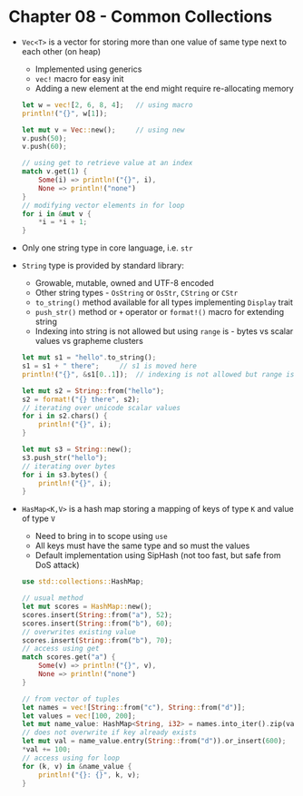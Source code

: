# Chapter 08 - Common Collections

- `Vec<T>` is a vector for storing more than one value of same type next to each other (on heap)
    * Implemented using generics
    * `vec!` macro for easy init
    * Adding a new element at the end might require re-allocating memory

    ```rust
    let w = vec![2, 6, 8, 4];   // using macro
    println!("{}", w[1]);

    let mut v = Vec::new();     // using new
    v.push(50);
    v.push(60);

    // using get to retrieve value at an index
    match v.get(1) {
        Some(i) => println!("{}", i),
        None => println!("none")
    }
    // modifying vector elements in for loop
    for i in &mut v {
        *i = *i + 1;
    }
    ```

- Only one string type in core language, i.e. `str`

- `String` type is provided by standard library:
    * Growable, mutable, owned and UTF-8 encoded
    * Other string types - `OsString` or `OsStr`, `CString` or `CStr`
    * `to_string()` method available for all types implementing `Display` trait
    * `push_str()` method or `+` operator or `format!()` macro for extending string
    * Indexing into string is not allowed but using `range` is - bytes vs scalar values vs grapheme clusters

    ```rust
    let mut s1 = "hello".to_string();
    s1 = s1 + " there";     // s1 is moved here
    println!("{}", &s1[0..1]);  // indexing is not allowed but range is

    let mut s2 = String::from("hello");
    s2 = format!("{} there", s2);
    // iterating over unicode scalar values
    for i in s2.chars() {
        println!("{}", i);
    }
    
    let mut s3 = String::new();
    s3.push_str("hello");
    // iterating over bytes
    for i in s3.bytes() {
        println!("{}", i);
    }
    ```

- `HasMap<K,V>` is a hash map storing a mapping of keys of type `K` and value of type `V`
    * Need to bring in to scope using `use`
    * All keys must have the same type and so must the values
    * Default implementation using SipHash (not too fast, but safe from DoS attack)

    ```rust
    use std::collections::HashMap;

    // usual method
    let mut scores = HashMap::new();
    scores.insert(String::from("a"), 52);
    scores.insert(String::from("b"), 60);
    // overwrites existing value
    scores.insert(String::from("b"), 70);
    // access using get
    match scores.get("a") {
        Some(v) => println!("{}", v),
        None => println!("none")
    }

    // from vector of tuples
    let names = vec![String::from("c"), String::from("d")];
    let values = vec![100, 200];
    let mut name_value: HashMap<String, i32> = names.into_iter().zip(values.into_iter()).collect();
    // does not overwrite if key already exists
    let mut val = name_value.entry(String::from("d")).or_insert(600);
    *val += 100;
    // access using for loop
    for (k, v) in &name_value {
        println!("{}: {}", k, v);
    }
    ```